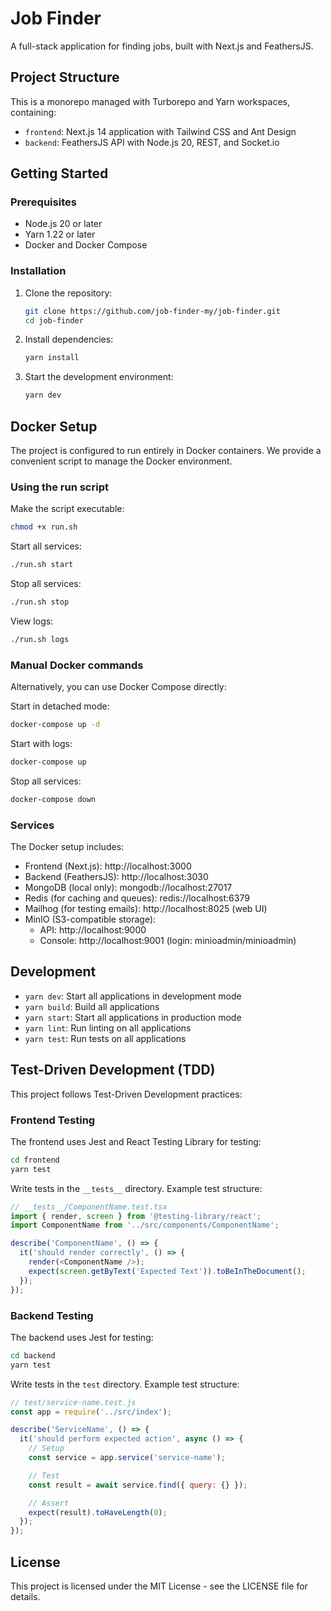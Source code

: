 # Job Finder

A full-stack application for finding jobs, built with Next.js and FeathersJS.

## Project Structure

This is a monorepo managed with Turborepo and Yarn workspaces, containing:

- `frontend`: Next.js 14 application with Tailwind CSS and Ant Design
- `backend`: FeathersJS API with Node.js 20, REST, and Socket.io

## Getting Started

### Prerequisites

- Node.js 20 or later
- Yarn 1.22 or later
- Docker and Docker Compose

### Installation

1. Clone the repository:
   ```bash
   git clone https://github.com/job-finder-my/job-finder.git
   cd job-finder
   ```

2. Install dependencies:
   ```bash
   yarn install
   ```

3. Start the development environment:
   ```bash
   yarn dev
   ```

## Docker Setup

The project is configured to run entirely in Docker containers. We provide a convenient script to manage the Docker environment.

### Using the run script

Make the script executable:

```bash
chmod +x run.sh
```

Start all services:

```bash
./run.sh start
```

Stop all services:

```bash
./run.sh stop
```

View logs:

```bash
./run.sh logs
```

### Manual Docker commands

Alternatively, you can use Docker Compose directly:

Start in detached mode:
```bash
docker-compose up -d
```

Start with logs:
```bash
docker-compose up
```

Stop all services:
```bash
docker-compose down
```

### Services

The Docker setup includes:
- Frontend (Next.js): http://localhost:3000
- Backend (FeathersJS): http://localhost:3030
- MongoDB (local only): mongodb://localhost:27017
- Redis (for caching and queues): redis://localhost:6379
- Mailhog (for testing emails): http://localhost:8025 (web UI)
- MinIO (S3-compatible storage):
  - API: http://localhost:9000
  - Console: http://localhost:9001 (login: minioadmin/minioadmin)

## Development

- `yarn dev`: Start all applications in development mode
- `yarn build`: Build all applications
- `yarn start`: Start all applications in production mode
- `yarn lint`: Run linting on all applications
- `yarn test`: Run tests on all applications

## Test-Driven Development (TDD)

This project follows Test-Driven Development practices:

### Frontend Testing

The frontend uses Jest and React Testing Library for testing:

```bash
cd frontend
yarn test
```

Write tests in the `__tests__` directory. Example test structure:

```typescript
// __tests__/ComponentName.test.tsx
import { render, screen } from '@testing-library/react';
import ComponentName from '../src/components/ComponentName';

describe('ComponentName', () => {
  it('should render correctly', () => {
    render(<ComponentName />);
    expect(screen.getByText('Expected Text')).toBeInTheDocument();
  });
});
```

### Backend Testing

The backend uses Jest for testing:

```bash
cd backend
yarn test
```

Write tests in the `test` directory. Example test structure:

```javascript
// test/service-name.test.js
const app = require('../src/index');

describe('ServiceName', () => {
  it('should perform expected action', async () => {
    // Setup
    const service = app.service('service-name');

    // Test
    const result = await service.find({ query: {} });

    // Assert
    expect(result).toHaveLength(0);
  });
});
```

## License

This project is licensed under the MIT License - see the LICENSE file for details.
